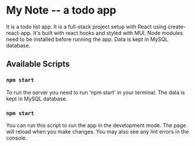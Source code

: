 # My Note -- a todo app

It is a todo list app. It is a full-stack project setup with React using create-react-app. It's built with react hooks and styled with MUI.
Node modules need to be installed before running the app.
Data is kept in MySQL database.

## Available Scripts

### `npm start`

To run the server you need to run 'npm start' in your terminal.
The data is kept in MySQL database.

### `npm start`

You can run this script to run the app in the development mode.
The page will reload when you make changes.
You may also see any lint errors in the console.
